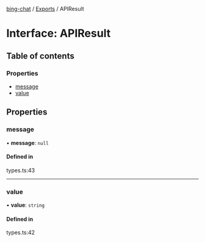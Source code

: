 [bing-chat](../readme.md) / [Exports](../modules.md) / APIResult

# Interface: APIResult

## Table of contents

### Properties

- [message](APIResult.md#message)
- [value](APIResult.md#value)

## Properties

### message

• **message**: ``null``

#### Defined in

types.ts:43

___

### value

• **value**: `string`

#### Defined in

types.ts:42
